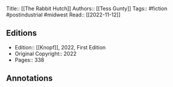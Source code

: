 Title:: [[The Rabbit Hutch]]
Authors:: [[Tess Gunty]]
Tags:: #fiction #postindustrial #midwest
Read:: [[2022-11-12]]

## Editions
- Edition:: [[Knopf]], 2022, First Edition
- Original Copyright:: 2022
- Pages:: 338

## Annotations
